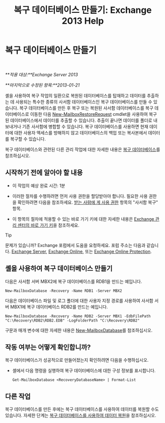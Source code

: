 ﻿---
title: '복구 데이터베이스 만들기: Exchange 2013 Help'
TOCTitle: 복구 데이터베이스 만들기
ms:assetid: 34d87491-b7b7-44a9-8d69-e1a9c1fe5852
ms:mtpsurl: https://technet.microsoft.com/ko-kr/library/Ee332321(v=EXCHG.150)
ms:contentKeyID: 50482829
ms.date: 05/22/2018
mtps_version: v=EXCHG.150
ms.translationtype: MT
---

# 복구 데이터베이스 만들기

 

_**적용 대상:**Exchange Server 2013_

_**마지막으로 수정된 항목:**2013-01-21_

셸을 사용하여 복구 작업의 일환으로 복원된 데이터베이스를 탑재하고 데이터를 추출하는 데 사용되는 특수한 종류의 사서함 데이터베이스인 복구 데이터베이스를 만들 수 있습니다. 복구 데이터베이스를 만든 후 복구 또는 복원된 사서함 데이터베이스를 복구 데이터베이스로 이동한 다음 [New-MailboxRestoreRequest](https://technet.microsoft.com/ko-kr/library/ff829875\(v=exchg.150\)) cmdlet을 사용하여 복구된 데이터베이스에서 데이터를 추출할 수 있습니다. 추출이 끝나면 데이터를 폴더로 내보내거나 기존 사서함에 병합할 수 있습니다. 복구 데이터베이스를 사용하면 현재 데이터에 대한 사용자 액세스를 방해하지 않고 데이터베이스의 백업 또는 복사본에서 데이터를 복구할 수 있습니다.

복구 데이터베이스와 관련된 다른 관리 작업에 대한 자세한 내용은 [복구 데이터베이스](recovery-databases-exchange-2013-help.md)를 참조하십시오.

## 시작하기 전에 알아야 할 내용

  - 이 작업의 예상 완료 시간: 1분

  - 이러한 절차를 수행하려면 먼저 사용 권한을 할당받아야 합니다. 필요한 사용 권한을 확인하려면 다음을 참조하세요. [받는 사람에 게 사용 권한](recipients-permissions-exchange-2013-help.md) 항목의 "사서함 복구" 항목.

  - 이 항목의 절차에 적용할 수 있는 바로 가기 키에 대한 자세한 내용은 [Exchange 관리 센터의 바로 가기 키](keyboard-shortcuts-in-the-exchange-admin-center-exchange-online-protection-help.md)을 참조하세요.


> [!TIP]
> 문제가 있습니까? Exchange 포럼에서 도움을 요청하세요. 포럼 주소는 다음과 같습니다. <A href="https://go.microsoft.com/fwlink/p/?linkid=60612">Exchange Server</A>, <A href="https://go.microsoft.com/fwlink/p/?linkid=267542">Exchange Online</A>, 또는 <A href="https://go.microsoft.com/fwlink/p/?linkid=285351">Exchange Online Protection</A>.



## 셸을 사용하여 복구 데이터베이스 만들기

다음은 사서함 서버 MBX2에 복구 데이터베이스를 RDB1을 만드는 예입니다.

    New-MailboxDatabase -Recovery -Name RDB1 -Server MBX2

다음은 데이터베이스 파일 및 로그 폴더에 대한 사용자 지정 경로를 사용하여 사서함 서버 MBX1에 복구 데이터베이스 RDB2를 만드는 예입니다.

    New-MailboxDatabase -Recovery -Name RDB2 -Server MBX1 -EdbFilePath "C:\Recovery\RDB2\RDB2.EDB" -LogFolderPath "C:\Recovery\RDB2"

구문과 매개 변수에 대한 자세한 내용은 [New-MailboxDatabase](https://technet.microsoft.com/ko-kr/library/aa997976\(v=exchg.150\))를 참조하십시오.

## 작동 여부는 어떻게 확인합니까?

복구 데이터베이스가 성공적으로 만들어졌는지 확인하려면 다음을 수행하십시오.

  - 셸에서 다음 명령을 실행하여 복구 데이터베이스에 대한 구성 정보를 표시합니다.
    
        Get-MailboxDatabase <RecoveryDatabaseName> | Format-List

## 다른 작업

복구 데이터베이스를 만든 후에는 복구 데이터베이스를 사용하여 데이터를 복원할 수도 있습니다. 자세한 단계는 [복구 데이터베이스를 사용하여 데이터 복원](restore-data-using-a-recovery-database-exchange-2013-help.md)을 참조하십시오.

